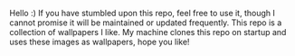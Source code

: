 Hello :)
If you have stumbled upon this repo, feel free to use it, though I cannot promise it will be maintained or updated frequently.
This repo is a collection of wallpapers I like.
My machine clones this repo on startup and uses these images as wallpapers, hope you like!
